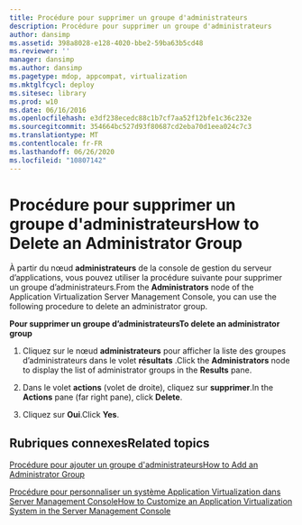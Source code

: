 ```yaml
---
title: Procédure pour supprimer un groupe d'administrateurs
description: Procédure pour supprimer un groupe d'administrateurs
author: dansimp
ms.assetid: 398a8028-e128-4020-bbe2-59ba63b5cd48
ms.reviewer: ''
manager: dansimp
ms.author: dansimp
ms.pagetype: mdop, appcompat, virtualization
ms.mktglfcycl: deploy
ms.sitesec: library
ms.prod: w10
ms.date: 06/16/2016
ms.openlocfilehash: e3df238ecedc88c1b7cf7aa52f12bfe1c36c232e
ms.sourcegitcommit: 354664bc527d93f80687cd2eba70d1eea024c7c3
ms.translationtype: MT
ms.contentlocale: fr-FR
ms.lasthandoff: 06/26/2020
ms.locfileid: "10807142"
---
```

# <span data-ttu-id="6a7e6-103">Procédure pour supprimer un groupe d'administrateurs</span><span class="sxs-lookup"><span data-stu-id="6a7e6-103">How to Delete an Administrator Group</span></span>


<span data-ttu-id="6a7e6-104">À partir du nœud **administrateurs** de la console de gestion du serveur d’applications, vous pouvez utiliser la procédure suivante pour supprimer un groupe d’administrateurs.</span><span class="sxs-lookup"><span data-stu-id="6a7e6-104">From the **Administrators** node of the Application Virtualization Server Management Console, you can use the following procedure to delete an administrator group.</span></span>

**<span data-ttu-id="6a7e6-105">Pour supprimer un groupe d’administrateurs</span><span class="sxs-lookup"><span data-stu-id="6a7e6-105">To delete an administrator group</span></span>**

1.  <span data-ttu-id="6a7e6-106">Cliquez sur le nœud **administrateurs** pour afficher la liste des groupes d’administrateurs dans le volet **résultats** .</span><span class="sxs-lookup"><span data-stu-id="6a7e6-106">Click the **Administrators** node to display the list of administrator groups in the **Results** pane.</span></span>

2.  <span data-ttu-id="6a7e6-107">Dans le volet **actions** (volet de droite), cliquez sur **supprimer**.</span><span class="sxs-lookup"><span data-stu-id="6a7e6-107">In the **Actions** pane (far right pane), click **Delete**.</span></span>

3.  <span data-ttu-id="6a7e6-108">Cliquez sur **Oui**.</span><span class="sxs-lookup"><span data-stu-id="6a7e6-108">Click **Yes**.</span></span>

## <span data-ttu-id="6a7e6-109">Rubriques connexes</span><span class="sxs-lookup"><span data-stu-id="6a7e6-109">Related topics</span></span>


[<span data-ttu-id="6a7e6-110">Procédure pour ajouter un groupe d'administrateurs</span><span class="sxs-lookup"><span data-stu-id="6a7e6-110">How to Add an Administrator Group</span></span>](how-to-add-an-administrator-group.md)

[<span data-ttu-id="6a7e6-111">Procédure pour personnaliser un système Application Virtualization dans Server Management Console</span><span class="sxs-lookup"><span data-stu-id="6a7e6-111">How to Customize an Application Virtualization System in the Server Management Console</span></span>](how-to-customize-an-application-virtualization-system-in-the-server-management-console.md)

 

 





